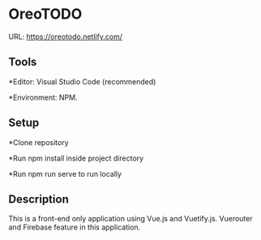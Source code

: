 # OreoTODO

URL: https://oreotodo.netlify.com/

## Tools

*Editor: Visual Studio Code (recommended)

*Environment: NPM.

## Setup

*Clone repository

*Run npm install inside project directory

*Run npm run serve to run locally

## Description

This is a front-end only application using Vue.js and Vuetify.js. Vuerouter and Firebase feature in this application.
